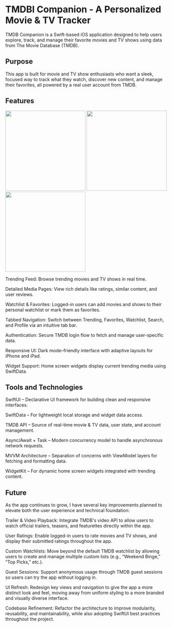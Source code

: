 
# TMDBI Companion - A Personalized Movie & TV Tracker

TMDB Companion is a Swift-based iOS application designed to help users explore, track, and manage their favorite movies and TV shows using data from The Movie Database (TMDB).

## Purpose
This app is built for movie and TV show enthusiasts who want a sleek, focused way to track what they watch, discover new content, and manage their favorites, all powered by a real user account from TMDB.
## Features

<img src="https://github.com/user-attachments/assets/fc1aee74-2869-4513-899f-ed6ccafe08fa" width="250" />
<img src="https://github.com/user-attachments/assets/c8424cf9-05f5-4a0e-96c2-cbd09af73097" width="250" />
<img src="https://github.com/user-attachments/assets/98916ad4-f5fb-4c33-8807-b602588c8eb9" width="250" />

Trending Feed: Browse trending movies and TV shows in real time.

Detailed Media Pages: View rich details like ratings, similar content, and user reviews.

Watchlist & Favorites: Logged-in users can add movies and shows to their personal watchlist or mark them as favorites.

Tabbed Navigation: Switch between Trending, Favorites, Watchlist, Search, and Profile via an intuitive tab bar.

Authentication: Secure TMDB login flow to fetch and manage user-specific data.

Responsive UI: Dark mode–friendly interface with adaptive layouts for iPhone and iPad.

Widget Support: Home screen widgets display current trending media using SwiftData.
## Tools and Technologies

SwiftUI – Declarative UI framework for building clean and responsive interfaces.

SwiftData – For lightweight local storage and widget data access.

TMDB API – Source of real-time movie & TV data, user state, and account management.

Async/Await + Task – Modern concurrency model to handle asynchronous network requests.

MVVM Architecture – Separation of concerns with ViewModel layers for fetching and formatting data.

WidgetKit – For dynamic home screen widgets integrated with trending content.
## Future

As the app continues to grow, I have several key improvements planned to elevate both the user experience and technical foundation:

Trailer & Video Playback: Integrate TMDB's video API to allow users to watch official trailers, teasers, and featurettes directly within the app.

User Ratings: Enable logged-in users to rate movies and TV shows, and display their submitted ratings throughout the app.

Custom Watchlists: Move beyond the default TMDB watchlist by allowing users to create and manage multiple custom lists (e.g., “Weekend Binge,” “Top Picks,” etc.).

Guest Sessions: Support anonymous usage through TMDB guest sessions so users can try the app without logging in.

UI Refresh: Redesign key views and navigation to give the app a more distinct look and feel, moving away from uniform styling to a more branded and visually diverse interface.

Codebase Refinement: Refactor the architecture to improve modularity, reusability, and maintainability, while also adopting SwiftUI best practices throughout the project.

